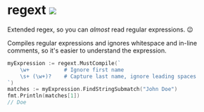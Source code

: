 # regext <a href="https://johnstarich.com/go/regext"><img src="https://img.shields.io/badge/gopages-reference-%235272B4" /></a>

Extended regex, so you can *almost* read regular expressions. 😉

Compiles regular expressions and ignores whitespace and in-line comments, so it's easier to understand the expression.

```go
myExpression := regext.MustCompile(`
    \w+           # Ignore first name
    \s+ (\w+)?    # Capture last name, ignore leading spaces
`)
matches := myExpression.FindStringSubmatch("John Doe")
fmt.Println(matches[1])
// Doe
```
